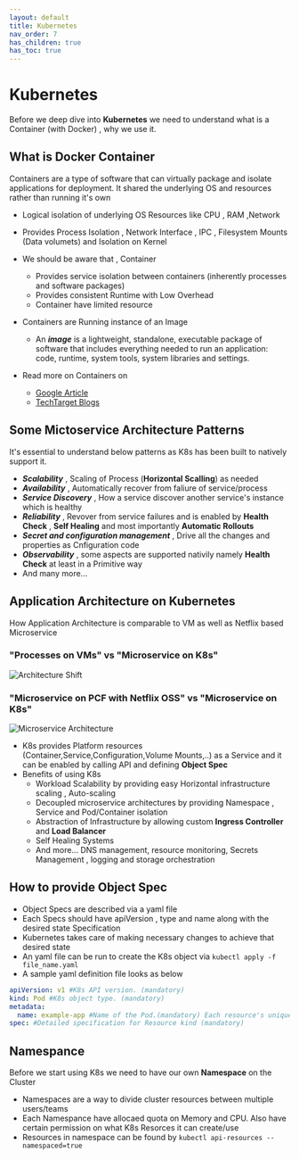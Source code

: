 ```yaml
---
layout: default
title: Kubernetes
nav_order: 7
has_children: true
has_toc: true
---
```


# Kubernetes
Before we deep dive into **Kubernetes** we need to understand what is a Container (with Docker) , why we use it.

## What is Docker Container
Containers are a type of software that can virtually package and isolate applications for deployment. It shared the underlying OS and resources rather than running it's own

- Logical isolation of underlying OS Resources like CPU , RAM ,Network
- Provides Process Isolation , Network Interface , IPC , Filesystem Mounts (Data volumets) and Isolation on Kernel  

- We should be aware that , Container
  -  Provides service isolation between containers (inherently processes and software packages)
  -  Provides consistent Runtime with Low Overhead
  -  Container have limited resource
  
- Containers are Running instance of an Image
  - An ***image*** is a lightweight, standalone, executable package of software that includes everything needed to run an application: code, runtime, system tools, system libraries and settings.

- Read more on Containers on
  - [Google Article](https://cloud.google.com/containers/)
  - [TechTarget Blogs](https://searchitoperations.techtarget.com/definition/container-containerization-or-container-based-virtualization)

## Some Mictoservice Architecture Patterns
It's essential to understand below patterns as K8s has been built to natively support it.
- ***Scalability*** , Scaling of Process (**Horizontal Scalling**) as needed
- ***Availability*** , Automatically recover from faliure of service/process
- ***Service Discovery*** , How a service discover another service's instance which is healthy
- ***Reliability*** , Revover from service failures and is enabled by **Health Check** , **Self Healing** and most importantly  **Automatic Rollouts**
- ***Secret and configuration management*** , Drive all the changes and properties as Cnfiguration code
- ***Observability*** , some aspects are supported nativily namely **Health Check** at least in a Primitive way
- And many more...
  
## Application Architecture on Kubernetes
How Application Architecture is comparable to VM as well as Netflix based Microservice

### "Processes on VMs" vs "Microservice on K8s"


![Architecture Shift](https://raw.githubusercontent.com/atishch/handbook/master/assets/k8s/compare-traditional-arch.png)

### "Microservice on PCF with Netflix OSS" vs "Microservice on K8s"

![Microservice Architecture](https://raw.githubusercontent.com/atishch/handbook/master/assets/k8s/pcfnetflix-vs-k8s.png)



- K8s provides Platform resources (Container,Service,Configuration,Volume Mounts,..) as a Service and it can be enabled by calling API and defining **Object Spec** 
- Benefits of using K8s
  - Workload Scalability by providing easy Horizontal infrastructure scaling , Auto-scaling
  - Decoupled microservice architectures by providing Namespace , Service and Pod/Container isolation
  - Abstraction of Infrastructure by allowing custom **Ingress Controller** and **Load Balancer**
  - Self Healing Systems
  - And more... DNS management, resource monitoring, Secrets Management , logging and storage orchestration

## How to provide Object Spec

- Object Specs are described via a yaml file 
- Each Specs should have apiVersion , type and name along with the desired state Specification
- Kubernetes takes care of making necessary changes to achieve that desired state
- An yaml file can be run to create the K8s object via `kubectl apply -f file_name.yaml` 
- A sample yaml  definition file looks as below

```yaml
apiVersion: v1 #K8s API version. (mandatory)
kind: Pod #K8s object type. (mandatory)
metadata:
  name: example-app #Name of the Pod.(mandatory) Each resource's unique identifier
spec: #Detailed specification for Resource kind (mandatory) 
```
## Namespance
Before we start using K8s we need to have our own **Namespace** on the Cluster

- Namespaces are a way to divide cluster resources between multiple users/teams
- Each Namespance have allocaed quota on Memory and CPU. Also have certain permission on what K8s Resorces it can create/use
- Resources in namespace can be found by `kubectl api-resources --namespaced=true`
